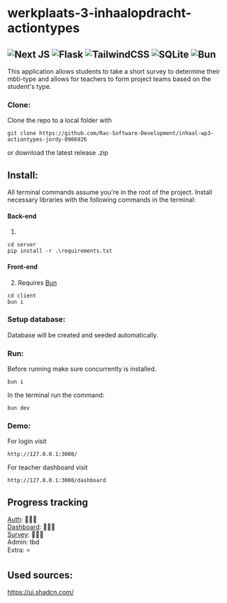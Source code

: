 # werkplaats-3-inhaalopdracht-actiontypes
![Next JS](https://img.shields.io/badge/Next-black?style=for-the-badge&logo=next.js&logoColor=white) ![Flask](https://img.shields.io/badge/flask-%23000.svg?style=for-the-badge&logo=flask&logoColor=white) ![TailwindCSS](https://img.shields.io/badge/tailwindcss-%2338B2AC.svg?style=for-the-badge&logo=tailwind-css&logoColor=white) ![SQLite](https://img.shields.io/badge/sqlite-%2307405e.svg?style=for-the-badge&logo=sqlite&logoColor=white) ![Bun](https://img.shields.io/badge/Bun-%23000000.svg?style=for-the-badge&logo=bun&logoColor=white)<br>
--
This application allows students to take a short survey to determine their mbti-type and allows for teachers to form project teams based on the student's type.

### Clone:

Clone the repo to a local folder with

```
git clone https://github.com/Rac-Software-Development/inhaal-wp3-actiontypes-jordy-0966926
```

or download the latest release .zip <br>

## Install:
All terminal commands assume you're in the root of the project.
Install necessary libraries with the following commands in the terminal:
#### Back-end

1.
```
cd server
pip install -r .\requirements.txt
```
#### Front-end
2. Requires [Bun](https://bun.sh/)
```
cd client
bun i
```

### Setup database:

Database will be created and seeded automatically.

### Run:

Before running make sure concurrently is installed.
```
bun i
```
In the terminal run the command:

```
bun dev
```

### Demo:

For login visit
```
http://127.0.0.1:3000/
```
For teacher dashboard visit
```
http://127.0.0.1:3000/dashboard
```

## Progress tracking

[Auth](https://github.com/Rac-Software-Development/inhaal-wp3-actiontypes-jordy-0966926/issues/5):   🌝🌚🌚 <br>
[Dashboard]():  🌝🌝🌚 <br>
[Survey]():  🌝🌝🌚 <br>
Admin:       tbd        <br>
Extra:       ⭐         <br>

## Used sources:
https://ui.shadcn.com/

